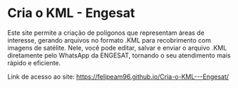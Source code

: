 # Cria o KML - Engesat

Este site permite a criação de polígonos que representam áreas de interesse, gerando arquivos no formato .KML para recobrimento com imagens de satélite. Nele, você pode editar, salvar e enviar o arquivo .KML diretamente pelo WhatsApp da ENGESAT, tornando o seu atendimento mais rápido e eficiente.

Link de acesso ao site: https://felipeam96.github.io/Cria-o-KML---Engesat/
